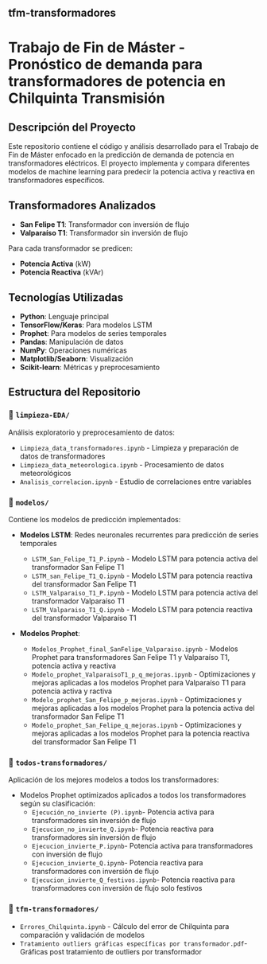 ## tfm-transformadores
# Trabajo de Fin de Máster - Pronóstico de demanda para transformadores de potencia en Chilquinta Transmisión

## Descripción del Proyecto

Este repositorio contiene el código y análisis desarrollado para el Trabajo de Fin de Máster enfocado en la predicción de demanda de potencia en transformadores eléctricos. El proyecto implementa y compara diferentes modelos de machine learning para predecir la potencia activa y reactiva en transformadores específicos.
## Transformadores Analizados

- **San Felipe T1**: Transformador con inversión de flujo
- **Valparaíso T1**: Transformador sin inversión de flujo

Para cada transformador se predicen:
- **Potencia Activa** (kW)
- **Potencia Reactiva** (kVAr)

## Tecnologías Utilizadas

- **Python**: Lenguaje principal
- **TensorFlow/Keras**: Para modelos LSTM
- **Prophet**: Para modelos de series temporales
- **Pandas**: Manipulación de datos
- **NumPy**: Operaciones numéricas
- **Matplotlib/Seaborn**: Visualización
- **Scikit-learn**: Métricas y preprocesamiento

## Estructura del Repositorio

### 📁 `limpieza-EDA/`
Análisis exploratorio y preprocesamiento de datos:

- `Limpieza_data_transformadores.ipynb` - Limpieza y preparación de datos de transformadores
- `Limpieza_data_meteorologica.ipynb` - Procesamiento de datos meteorológicos
- `Analisis_correlacion.ipynb` - Estudio de correlaciones entre variables

### 📁 `modelos/`
Contiene los modelos de predicción implementados:

- **Modelos LSTM**: Redes neuronales recurrentes para predicción de series temporales
  - `LSTM_San_Felipe_T1_P.ipynb` - Modelo LSTM para potencia activa del transformador San Felipe T1
  - `LSTM_san_Felipe_T1_Q.ipynb` - Modelo LSTM para potencia reactiva del transformador San Felipe T1
  - `LSTM_Valparaiso_T1_P.ipynb` - Modelo LSTM para potencia activa del transformador Valparaíso T1
  - `LSTM_Valparaiso_T1_Q.ipynb` - Modelo LSTM para potencia reactiva del transformador Valparaíso T1

- **Modelos Prophet**: 
  - `Modelos_Prophet_final_SanFelipe_Valparaiso.ipynb` - Modelos Prophet para transformadores San Felipe T1 y Valparaíso T1, potencia activa y reactiva
  - `Modelo_prophet_ValparaisoT1_p_q_mejoras.ipynb` - Optimizaciones y mejoras aplicadas a los modelos Prophet para Valparaíso T1 para potencia activa y ractiva
  - `Modelo_prophet_San_Felipe_p_mejoras.ipynb` - Optimizaciones y mejoras aplicadas a los modelos Prophet para la potencia activa del transformador San Felipe T1
  - `Modelo_prophet_San_Felipe_q_mejoras.ipynb` - Optimizaciones y mejoras aplicadas a los modelos Prophet para la potencia reactiva del transformador San Felipe T1

### 📁 `todos-transformadores/`
Aplicación de los mejores modelos a todos los transformadores:

- Modelos Prophet optimizados aplicados a todos los transformadores según su clasificación:
  - `Ejecución_no_invierte (P).ipynb`- Potencia activa para transformadores sin inversión de flujo
  - `Ejecucion_no_invierte_Q.ipynb`- Potencia reactiva para transformadores sin inversión de flujo
  - `Ejecucion_invierte_P.ipynb`- Potencia activa para transformadores con inversión de flujo
  - `Ejecucion_invierte_Q.ipynb`- Potencia reactiva para transformadores con inversión de flujo
  - `Ejecucion_invierte_Q_festivos.ipynb`- Potencia reactiva para transformadores con inversión de flujo solo festivos
 
### 📁 `tfm-transformadores/`
- `Errores_Chilquinta.ipynb` - Cálculo del error de Chilquinta para comparación y validación de modelos
- `Tratamiento outliers gráficas específicas por transformador.pdf`- Gráficas post tratamiento de outliers por transformador
